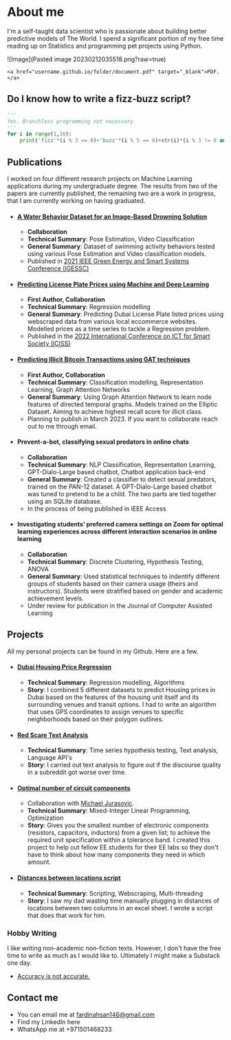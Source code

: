 # About me 

I'm a self-taught data scientist who is passionate about building better predictive models of The World.  I spend a significant portion of my free time reading up on Statistics and programming pet projects using Python. 

![Image](Pasted image 20230212035518.png?raw=true)

```
<a href="username.github.io/folder/document.pdf" target="_blank">PDF.</a>
```

## Do I know how to write a fizz-buzz script? 

```python
'''
Yes. Branchless programming not necessary
'''
for i in range(1,16):
    print('fizz'*(i % 3 == 0)+'buzz'*(i % 5 == 0)+str(i)*(i % 3 != 0 and  i % 5 != 0))
```

## Publications 

I worked on four different research projects on Machine Learning applications during my undergraduate degree. The results from two of the papers are currently published, the remaining two are a work in progress, that I am currently working on having graduated. 

* #### [A Water Behavior Dataset for an Image-Based Drowning Solution](https://ieeexplore.ieee.org/document/9618700)
	* **Collaboration**
	* **Technical Summary**: Pose Estimation, Video Classification 
	* **General Summary**: Dataset of swimming activity behaviors tested using various Pose Estimation and Video classification models. 
	* Published in [2021 IEEE Green Energy and Smart Systems Conference (IGESSC)](https://ieeexplore.ieee.org/xpl/conhome/9618669/proceeding)
* #### [Predicting License Plate Prices using Machine and Deep Learning](https://ieeexplore.ieee.org/document/9915267) 
	* **First Author, Collaboration**
	* **Technical Summary**: Regression modelling 
	* **General Summary**: Predicting Dubai License Plate listed prices using webscraped data from various local eccommerce websites. Modelled prices as a time series to tackle a Regression problem.
	* Published in the [2022 International Conference on ICT for Smart Society (ICISS)](https://ieeexplore.ieee.org/xpl/conhome/9915021/proceeding)
* #### [Predicting Illicit Bitcoin Transactions using GAT techniques](https://github.com/FardinAhsan146/Crypto-ML)
	* **First Author, Collaboration**
	* **Technical Summary**: Classification modelling, Representation Learning, Graph Attention Networks
	* **General Summary**: Using Graph Attention Network to learn node features of directed temporal graphs. Models trained on the Elliptic Dataset. Aiming to achieve highest recall score for illicit class. 
	* Planning to publish in March 2023. If you want to collaborate reach out to me through email. 
* #### Prevent-a-bot, classifying sexual predators in online chats 
	* **Collaboration**
	* **Technical Summary**: NLP Classification, Representation Learning, GPT-Dialo-Large based chatbot,  Chatbot application back-end
	* **General Summary**: Created a classifier to detect sexual predators, trained on the PAN-12 dataset. A GPT-Dialo-Large based chatbot was tuned to pretend to be a child. The two parts are tied together using an SQLite database. 
	* In the process of being published in IEEE Access
	
* #### Investigating students’ preferred camera settings on Zoom for optimal learning experiences across different interaction scenarios in online learning
	* **Collaboration**
	* **Technical Summary**: Discrete Clustering, Hypothesis Testing, ANOVA
	* **General Summary**: Used statistical techniques to indentify different groups of students based on their camera usage (theirs and instructors). Students were stratified based on gender and academic achievement levels. 
	* Under review for publication in the Journal of Computer Assisted Learning


## Projects

All my personal projects can be found in my Github. Here are a few. 

* #### [Dubai Housing Price Regression](https://github.com/FardinAhsan146/DubaiHousingPriceDS)
	* **Technical Summary**: Regression modelling, Algorithms 
	* **Story**: I combined 5 different datasets to predict Housing prices in Dubai based on the features of the housing unit itself and its surrounding venues and transit options. I had to write an algorithm that uses GPS coordinates to assign venues to specific neighborhoods based on their polygon outlines.  

* #### [Red Scare Text Analysis](https://github.com/f3zinker/RedScare-Analysis) 
	* **Technical Summary**: Time series hypothesis testing, Text analysis, Language API's   
	* **Story**: I carried out text analysis to figure out if the discourse quality in a subreddit got worse over time. 
	
* #### [Optimal number of circuit components](https://github.com/FardinAhsan146/Resistor-approximate)
	* Collaboration with [Michael Jurasovic](https://jurasofish.github.io). 
	* **Technical Summary**: Mixed-Integer Linear Programming, Optimization
	* **Story**: Gives you the smallest number of electronic components (resistors, capacitors, inductors) from a given list; to achieve the required unit specification within a tolerance band. I created this project to help out fellow EE students for their EE labs so they don't have to think about how many components they need in which amount.

* #### [Distances between locations script](https://github.com/FardinAhsan146/Spreadsheet-of-distances-google-maps)
	* **Technical Summary**: Scripting, Webscraping, Multi-threading 
	* **Story**: I saw my dad wasting time manually plugging in distances of locations between two columns in an excel sheet. I wrote a script that does that work for him. 

### Hobby Writing

I like writing non-academic non-fiction texts. However, I don't have the free time to write as much as I would like to. Ultimately I might make a Substack one day. 

* [Accuracy is not accurate.](https://medium.com/@fardinahsan146/accuracy-is-not-accurate-6eb321f2999c)

## Contact me

* You can email me at fardinahsan146@gmail.com
* Find my LinkedIn here
* WhatsApp me at +971501468233

